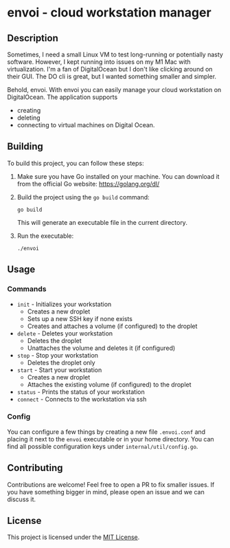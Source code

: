 # envoi - cloud workstation manager

## Description

Sometimes, I need a small Linux VM to test long-running or potentially nasty software.
However, I kept running into issues on my M1 Mac with virtualization. I'm a fan of DigitalOcean but I don't like clicking around on their GUI. The DO cli is great, but I wanted something smaller and simpler.

Behold, envoi.
With envoi you can easily manage your cloud workstation on DigitalOcean. The application supports 
- creating
- deleting
- connecting to
virtual machines on Digital Ocean.

## Building

To build this project, you can follow these steps:

1. Make sure you have Go installed on your machine. You can download it from the official Go website: https://golang.org/dl/

2. Build the project using the `go build` command:

    ```shell
    go build
    ```

    This will generate an executable file in the current directory.

3. Run the executable:

    ```shell
    ./envoi
    ```

## Usage

### Commands

* `init` - Initializes your workstation
    * Creates a new droplet
    * Sets up a new SSH key if none exists
    * Creates and attaches a volume (if configured) to the droplet
* `delete` - Deletes your workstation
    * Deletes the droplet
    * Unattaches the volume and deletes it (if configured)
* `stop` - Stop your workstation
    * Deletes the droplet only
* `start` - Start your workstation
    * Creates a new droplet
    * Attaches the existing volume (if configured) to the droplet
* `status` - Prints the status of your workstation
* `connect` - Connects to the workstation via ssh

### Config
You can configure a few things by creating a new file `.envoi.conf` and placing it next to the `envoi` executable or in your home directory.
You can find all possible configuration keys under `internal/util/config.go`.

## Contributing

Contributions are welcome!
Feel free to open a PR to fix smaller issues.
If you have something bigger in mind, please open an issue and we can discuss it.

## License

This project is licensed under the [MIT License](LICENSE).
